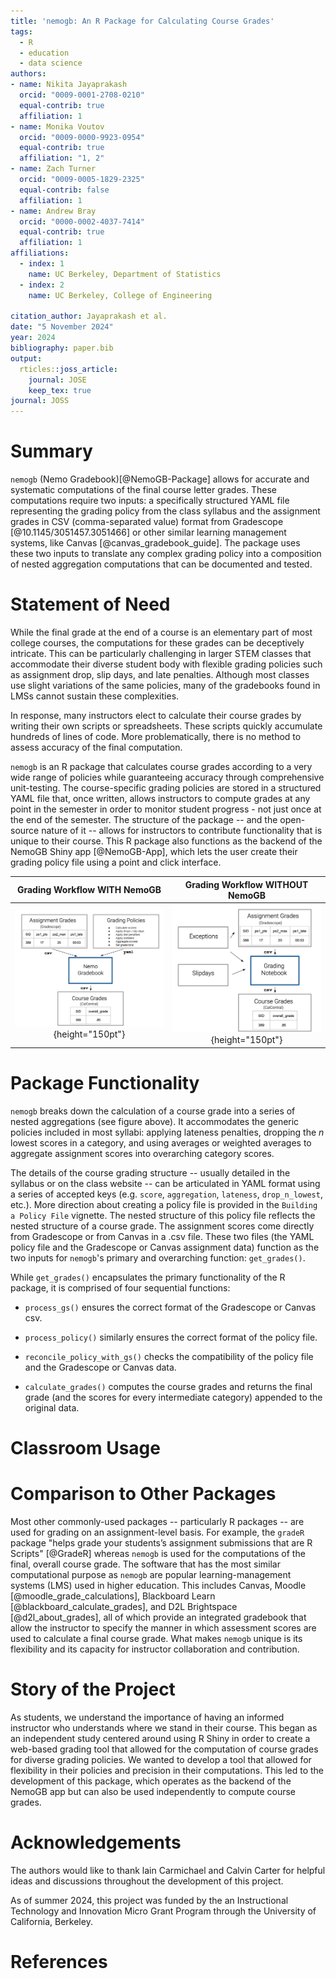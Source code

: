 ```yaml
---
title: 'nemogb: An R Package for Calculating Course Grades'
tags:
  - R
  - education
  - data science
authors:
- name: Nikita Jayaprakash
  orcid: "0009-0001-2708-0210"
  equal-contrib: true
  affiliation: 1
- name: Monika Voutov
  orcid: "0009-0000-9923-0954"
  equal-contrib: true
  affiliation: "1, 2"
- name: Zach Turner
  orcid: "0009-0005-1829-2325"
  equal-contrib: false
  affiliation: 1
- name: Andrew Bray
  orcid: "0000-0002-4037-7414"
  equal-contrib: true
  affiliation: 1
affiliations:
  - index: 1
    name: UC Berkeley, Department of Statistics
  - index: 2
    name: UC Berkeley, College of Engineering

citation_author: Jayaprakash et al.
date: "5 November 2024"
year: 2024
bibliography: paper.bib
output: 
  rticles::joss_article:
    journal: JOSE
    keep_tex: true
journal: JOSS
---
```


# Summary

`nemogb` (Nemo Gradebook)[@NemoGB-Package] allows for accurate and systematic computations of the final course letter grades. These computations require two inputs: a specifically structured YAML file representing the grading policy from the class syllabus and the assignment grades in CSV (comma-separated value) format from Gradescope [@10.1145/3051457.3051466] or other similar learning management systems, like Canvas [@canvas_gradebook_guide].  The package uses these two inputs to translate any complex grading policy into a composition of nested aggregation computations that can be documented and tested.

# Statement of Need

While the final grade at the end of a course is an elementary part of most college courses, the computations for these grades can be deceptively intricate. This can be particularly challenging in larger STEM classes that accommodate their diverse student body with flexible grading policies such as assignment drop, slip days, and late penalties. Although most classes use slight variations of the same policies, many of the gradebooks found in LMSs cannot sustain these complexities.

In response, many instructors elect to calculate their course grades by writing their own scripts or spreadsheets. These scripts quickly accumulate hundreds of lines of code. More problematically, there is no method to assess accuracy of the final computation.

`nemogb` is an R package that calculates course grades according to a very wide range of policies while guaranteeing accuracy through comprehensive unit-testing. The course-specific grading policies are stored in a structured YAML file that, once written, allows instructors to compute grades at any point in the semester in order to monitor student progress - not just once at the end of the semester. The structure of the package -- and the open-source nature of it -- allows for instructors to contribute functionality that is unique to their course. This R package also functions as the backend of the NemoGB Shiny app [@NemoGB-App], which lets the user create their grading policy file using a point and click interface. 

Grading Workflow WITH NemoGB             |  Grading Workflow WITHOUT NemoGB
:-------------------------:|:-------------------------:
![](with_nemogb_workflow.png){height="150pt"}  |  ![](without_nemogb_workflow.png){height="150pt"}


# Package Functionality

`nemogb` breaks down the calculation of a course grade into a series of nested aggregations (see figure above). It accommodates the generic policies included in most syllabi: applying lateness penalties, dropping the *n* lowest scores in a category, and using averages or weighted averages to aggregate assignment scores into overarching category scores.

The details of the course grading structure -- usually detailed in the syllabus or on the class website -- can be articulated in YAML format using a series of accepted keys (e.g. `score`, `aggregation`, `lateness`, `drop_n_lowest`, etc.). More direction about creating a policy file is provided in the `Building a Policy File` vignette. The nested structure of this policy file reflects the nested structure of a course grade. The assignment scores come directly from Gradescope or from Canvas in a .csv file. These two files (the YAML policy file and the Gradescope or Canvas assignment data) function as the two inputs for `nemogb`'s primary and overarching function: `get_grades()`.

While `get_grades()` encapsulates the primary functionality of the R package, it is comprised of four sequential functions:

-   `process_gs()` ensures the correct format of the Gradescope or Canvas csv.

-   `process_policy()` similarly ensures the correct format of the policy file.

-   `reconcile_policy_with_gs()` checks the compatibility of the policy file and the Gradescope or Canvas data.

-   `calculate_grades()` computes the course grades and returns the final grade (and the scores for every intermediate category) appended to the original data.

# Classroom Usage


# Comparison to Other Packages

Most other commonly-used packages -- particularly R packages -- are used for grading on an assignment-level basis. For example, the `gradeR` package "helps grade your students’s assignment submissions that are R Scripts" [@GradeR] whereas `nemogb` is used for the computations of the final, overall course grade. The software that has the most similar computational purpose as `nemogb` are popular learning-management systems (LMS) used in higher education. This includes Canvas, Moodle [@moodle_grade_calculations], Blackboard Learn [@blackboard_calculate_grades], and D2L Brightspace [@d2l_about_grades], all of which provide an integrated gradebook that allow the instructor to specify the manner in which assessment scores are used to calculate a final course grade. What makes `nemogb` unique is its flexibility and its capacity for instructor collaboration and contribution.

# Story of the Project

As students, we understand the importance of having an informed instructor who understands where we stand in their course. This began as an independent study centered around using R Shiny in order to create a web-based grading tool that allowed for the computation of course grades for diverse grading policies. We wanted to develop a tool that allowed for flexibility in their policies and precision in their computations. This led to the development of this package, which operates as the backend of the NemoGB app but can also be used independently to compute course grades. 

# Acknowledgements

The authors would like to thank lain Carmichael and Calvin Carter for helpful ideas and discussions throughout the development of this project.

As of summer 2024, this project was funded by the an Instructional Technology and Innovation Micro Grant Program through the University of California, Berkeley. 


# References

